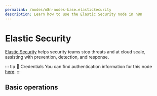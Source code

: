 ```yaml
---
permalink: /nodes/n8n-nodes-base.elasticSecurity
description: Learn how to use the Elastic Security node in n8n
---
```


# Elastic Security

[Elastic Security](https://www.elastic.co/security) helps security teams stop threats and at cloud scale, assisting with prevention, detection, and response.

::: tip 🔑 Credentials
You can find authentication information for this node [here](../../../credentials/ElasticSecurity/README.md).
:::

## Basic operations

<Resource node="n8n-nodes-base.elasticSecurity" />